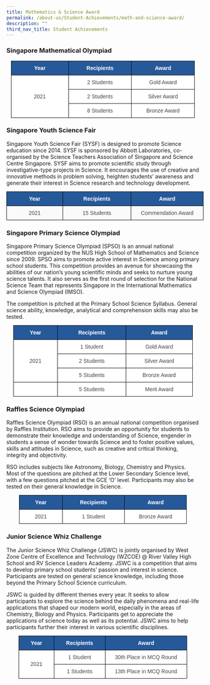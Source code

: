 ```yaml
---
title: Mathematics & Science Award
permalink: /about-us/Student-Achievements/math-and-science-award/
description: ""
third_nav_title: Student Achievements
---
```


### Singapore Mathematical Olympiad

<style type="text/css">
.tg  {border-collapse:collapse;border-spacing:0;margin:0px auto;}
.tg td{border-color:black;border-style:solid;border-width:1px;font-family:Arial, sans-serif;font-size:14px;
  overflow:hidden;padding:10px 5px;word-break:normal;}
.tg th{border-color:black;border-style:solid;border-width:1px;font-family:Arial, sans-serif;font-size:14px;
  font-weight:normal;overflow:hidden;padding:10px 5px;word-break:normal;}
.tg .tg-sxkx{background-color:#FFF;color:#454545;text-align:center;vertical-align:top}
.tg .tg-ncov{background-color:#FFF;color:#454545;text-align:center;vertical-align:middle}
.tg .tg-sil7{background-color:#265999;color:#FFF;font-weight:bold;text-align:center;vertical-align:top}
</style>
<table class="tg" style="undefined;table-layout: fixed; width: 480px">
<colgroup>
<col style="width: 150px">
<col style="width: 165px">
<col style="width: 165px">
</colgroup>
<tbody>
  <tr>
    <td class="tg-sil7"><span style="color:white">Year</span></td>
    <td class="tg-sil7"><span style="color:white">Recipients</span></td>
    <td class="tg-sil7"><span style="color:white">Award</span></td>
  </tr>
  <tr>
    <td class="tg-ncov" rowspan="3">2021</td>
    <td class="tg-sxkx">2 Students</td>
    <td class="tg-sxkx">Gold Award</td>
  </tr>
  <tr>
    <td class="tg-sxkx"> 2 Students</td>
    <td class="tg-sxkx">Silver Award  </td>
  </tr>
  <tr>
    <td class="tg-sxkx"> 8 Students</td>
    <td class="tg-sxkx">Bronze Award </td>
  </tr>
</tbody>
</table>

### Singapore Youth Science Fair
Singapore Youth Science Fair (SYSF) is designed to promote Science education since 2014. SYSF is sponsored by Abbott Laboratories, co-organised by the Science Teachers Association of Singapore and Science Centre Singapore. SYSF aims to promote scientific study through investigative-type projects in Science. It encourages the use of creative and innovative methods in problem solving, heighten students’ awareness and generate their interest in Science research and technology development.

<style type="text/css">
.tg  {border-collapse:collapse;border-spacing:0;margin:0px auto;}
.tg td{border-color:black;border-style:solid;border-width:1px;font-family:Arial, sans-serif;font-size:14px;
  overflow:hidden;padding:10px 5px;word-break:normal;}
.tg th{border-color:black;border-style:solid;border-width:1px;font-family:Arial, sans-serif;font-size:14px;
  font-weight:normal;overflow:hidden;padding:10px 5px;word-break:normal;}
.tg .tg-sil7{background-color:#265999;color:#FFF;font-weight:bold;text-align:center;vertical-align:top}
.tg .tg-56tu{background-color:#FAFAFA;color:#454545;text-align:center;vertical-align:top}
</style>
<table class="tg" style="undefined;table-layout: fixed; width: 515px">
<colgroup>
<col style="width: 147px">
<col style="width: 179px">
<col style="width: 189px">
</colgroup>
<tbody>
  <tr>
    <td class="tg-sil7">Year</td>
    <td class="tg-sil7">Recipients</td>
    <td class="tg-sil7">Award</td>
  </tr>
  <tr>
    <td class="tg-56tu">2021</td>
    <td class="tg-56tu">15 Students</td>
    <td class="tg-56tu">Commendation Award</td>
  </tr>
</tbody>
</table>

### Singapore Primary Science Olympiad
Singapore Primary Science Olympiad (SPSO) is an annual national competition organized by the NUS High School of Mathematics and Science since 2009. SPSO aims to promote active interest in Science among primary school students. This competition provides an avenue for showcasing the abilities of our nation’s young scientific minds and seeks to nurture young science talents. It also serves as the first round of selection for the National Science Team that represents Singapore in the International Mathematics and Science Olympiad (IMSO).

The competition is pitched at the Primary School Science Syllabus. General science ability, knowledge, analytical and comprehension skills may also be tested.

<style type="text/css">
.tg  {border-collapse:collapse;border-spacing:0;margin:0px auto;}
.tg td{border-color:black;border-style:solid;border-width:1px;font-family:Arial, sans-serif;font-size:14px;
  overflow:hidden;padding:10px 5px;word-break:normal;}
.tg th{border-color:black;border-style:solid;border-width:1px;font-family:Arial, sans-serif;font-size:14px;
  font-weight:normal;overflow:hidden;padding:10px 5px;word-break:normal;}
.tg .tg-sxkx{background-color:#FFF;color:#454545;text-align:center;vertical-align:top}
.tg .tg-ncov{background-color:#FFF;color:#454545;text-align:center;vertical-align:middle}
.tg .tg-sil7{background-color:#265999;color:#FFF;font-weight:bold;text-align:center;vertical-align:top}
</style>
<table class="tg" style="undefined;table-layout: fixed; width: 469px">
<colgroup>
<col style="width: 116px">
<col style="width: 179px">
<col style="width: 174px">
</colgroup>
<tbody>
  <tr>
    <td class="tg-sil7"><span style="color:white">Year</span></td>
    <td class="tg-sil7"><span style="color:white">Recipients</span></td>
    <td class="tg-sil7"><span style="color:white">Award</span></td>
  </tr>
  <tr>
    <td class="tg-ncov" rowspan="3">2021</td>
    <td class="tg-sxkx">1 Student</td>
    <td class="tg-sxkx">Gold Award</td>
  </tr>
  <tr>
    <td class="tg-sxkx">2 Students</td>
    <td class="tg-sxkx">Silver Award  </td>
  </tr>
  <tr>
    <td class="tg-sxkx">5 Students</td>
    <td class="tg-sxkx">Bronze Award </td>
  </tr>
  <tr>
    <td class="tg-sxkx"> </td>
    <td class="tg-sxkx">5 Students</td>
    <td class="tg-sxkx">Merit Award</td>
  </tr>
</tbody>
</table>

### Raffles Science Olympiad
Raffles Science Olympiad (RSO) is an annual national competition organised by Raffles Institution. RSO aims to provide an opportunity for students to demonstrate their knowledge and understanding of Science, engender in students a sense of wonder towards Science and to foster positive values, skills and attitudes in Science, such as creative and critical thinking, integrity and objectivity.

RSO includes subjects like Astronomy, Biology, Chemistry and Physics. Most of the questions are pitched at the Lower Secondary Science level, with a few questions pitched at the GCE ‘O’ level. Participants may also be tested on their general knowledge in Science.

<style type="text/css">
.tg  {border-collapse:collapse;border-spacing:0;margin:0px auto;}
.tg td{border-color:black;border-style:solid;border-width:1px;font-family:Arial, sans-serif;font-size:14px;
  overflow:hidden;padding:10px 5px;word-break:normal;}
.tg th{border-color:black;border-style:solid;border-width:1px;font-family:Arial, sans-serif;font-size:14px;
  font-weight:normal;overflow:hidden;padding:10px 5px;word-break:normal;}
.tg .tg-sxkx{background-color:#FFF;color:#454545;text-align:center;vertical-align:top}
.tg .tg-sil7{background-color:#265999;color:#FFF;font-weight:bold;text-align:center;vertical-align:top}
</style>
<table class="tg" style="undefined;table-layout: fixed; width: 438px">
<colgroup>
<col style="width: 113px">
<col style="width: 163px">
<col style="width: 162px">
</colgroup>
<tbody>
  <tr>
    <td class="tg-sil7"><span style="color:white">Year</span></td>
    <td class="tg-sil7"><span style="color:white">Recipients</span></td>
    <td class="tg-sil7"><span style="color:white">Award</span></td>
  </tr>
  <tr>
    <td class="tg-sxkx">2021</td>
    <td class="tg-sxkx">1 Student</td>
    <td class="tg-sxkx">Bronze Award</td>
  </tr>
</tbody>
</table>


### Junior Science Whiz Challenge
The Junior Science Whiz Challenge (JSWC) is jointly organised by West Zone Centre of Excellence and Technology (WZCOE) @ River Valley High School and RV Science Leaders Academy. JSWC is a competition that aims to develop primary school students’ passion and interest in science. Participants are tested on general science knowledge, including those beyond the Primary School Science curriculum.

JSWC is guided by different themes every year. It seeks to allow participants to explore the science behind the daily phenomena and real-life applications that shaped our modern world, especially in the areas of Chemistry, Biology and Physics. Participants get to appreciate the applications of science today as well as its potential. JSWC aims to help participants further their interest in various scientific disciplines.

<style type="text/css">
.tg  {border-collapse:collapse;border-spacing:0;margin:0px auto;}
.tg td{border-color:black;border-style:solid;border-width:1px;font-family:Arial, sans-serif;font-size:14px;
  overflow:hidden;padding:10px 5px;word-break:normal;}
.tg th{border-color:black;border-style:solid;border-width:1px;font-family:Arial, sans-serif;font-size:14px;
  font-weight:normal;overflow:hidden;padding:10px 5px;word-break:normal;}
.tg .tg-sxkx{background-color:#FFF;color:#454545;text-align:center;vertical-align:top}
.tg .tg-ncov{background-color:#FFF;color:#454545;text-align:center;vertical-align:middle}
.tg .tg-sil7{background-color:#265999;color:#FFF;font-weight:bold;text-align:center;vertical-align:top}
</style>
<table class="tg" style="undefined;table-layout: fixed; width: 440px">
<colgroup>
<col style="width: 92px">
<col style="width: 134px">
<col style="width: 214px">
</colgroup>
<tbody>
  <tr>
    <td class="tg-sil7"><span style="color:white">Year</span></td>
    <td class="tg-sil7"><span style="color:white">Recipients</span></td>
    <td class="tg-sil7"><span style="color:white">Award</span></td>
  </tr>
  <tr>
    <td class="tg-ncov" rowspan="2">2021</td>
    <td class="tg-sxkx">1 Student</td>
    <td class="tg-sxkx">30th Place in MCQ Round</td>
  </tr>
  <tr>
    <td class="tg-sxkx">1 Students</td>
    <td class="tg-sxkx">13th Place in MCQ Round </td>
  </tr>
</tbody>
</table>